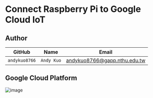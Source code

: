 # Connect Raspberry Pi to Google Cloud IoT

## Author
 GitHub | Name | Email 
 :-----------: | :---: | :---: 
 `andykuo8766` | `Andy Kuo` | andykuo8766@gapp.nthu.edu.tw 

## Google Cloud Platform
![image](https://github.com/andykuo8766/Cache-Simulator/blob/main/Pictures/I-Cache%26D-Cache.jpg)
